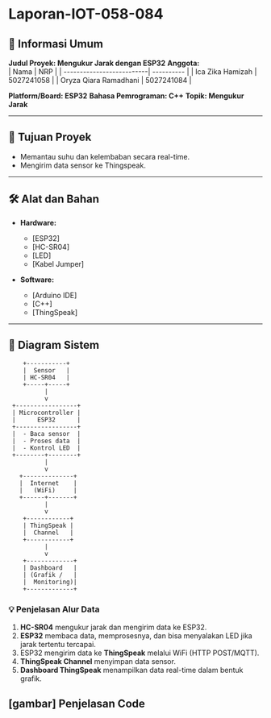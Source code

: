 # Laporan-IOT-058-084

## 📌 Informasi Umum
**Judul Proyek: Mengukur Jarak dengan ESP32**
**Anggota:**  
| Nama                      | NRP        |
| --------------------------| ---------- |
| Ica Zika Hamizah          | 5027241058 |
| Oryza Qiara Ramadhani     | 5027241084 |

**Platform/Board: ESP32**
**Bahasa Pemrograman: C++** 
**Topik: Mengukur Jarak**

---

## 🎯 Tujuan Proyek
- Memantau suhu dan kelembaban secara real-time.  
- Mengirim data sensor ke Thingspeak. 

---

## 🛠️ Alat dan Bahan
- **Hardware:**   
  - [ESP32]  
  - [HC-SR04] 
  - [LED]  
  - [Kabel Jumper]  

- **Software:**  
  - [Arduino IDE]  
  - [C++]  
  - [ThingSpeak]  

---

## 📐 Diagram Sistem
```text
    +-----------+
    |  Sensor   |
    | HC-SR04   |
    +-----+-----+
          |
          v
 +-----------------+
 | Microcontroller |
 |      ESP32      |
 +-----------------+
 |  - Baca sensor  |
 |  - Proses data  |
 |  - Kontrol LED  |
 +--------+--------+
          |
          v
   +--------------+
   |  Internet    |
   |   (WiFi)     |
   +------+-------+
          |
          v
    +------------+
    | ThingSpeak |
    |  Channel   |
    +------------+
          |
          v
    +-------------+
    | Dashboard   |
    | (Grafik /   |
    |  Monitoring)|
    +-------------+
```
### 💡 Penjelasan Alur Data
1. **HC-SR04** mengukur jarak dan mengirim data ke ESP32.  
2. **ESP32** membaca data, memprosesnya, dan bisa menyalakan LED jika jarak tertentu tercapai.  
3. ESP32 mengirim data ke **ThingSpeak** melalui WiFi (HTTP POST/MQTT).  
4. **ThingSpeak Channel** menyimpan data sensor.  
5. **Dashboard ThingSpeak** menampilkan data real-time dalam bentuk grafik.  

## [gambar] Penjelasan Code